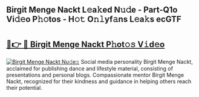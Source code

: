 ## Birgit Menge Nackt L𝚎a𝚔ed N𝚞𝚍e - Part-Q1o Vi𝚍𝚎o P𝚑𝚘tos - H𝚘𝚝 O𝚗𝚕yf𝚊ns L𝚎a𝚔s ecGTF

# <h2><a href="http://kff8i5l.oniu.top/?m=Birgit+Menge+Nackt">🔗👉 🔴 Birgit Menge Nackt P𝚑ot𝚘𝚜 V𝚒d𝚎o</a></h2>

[![Birgit Menge Nackt Nu𝚍e𝚜](https://i.imgur.com/0qMVB7G.gif)](http://kff8i5l.oniu.top/?m=Birgit+Menge+Nackt)
Social media personality Birgit Menge Nackt, acclaimed for publishing dance and lifestyle material, consisting of presentations and personal blogs. Compassionate mentor Birgit Menge Nackt, recognized for their kindness and guidance in helping others reach their potential.  
